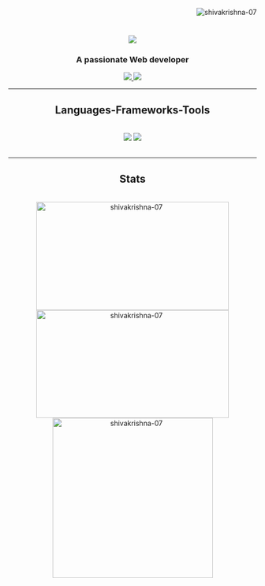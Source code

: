 <p align="right"> <img src="https://komarev.com/ghpvc/?username=shivakrishna-07&label=Profile%20views&color=0e75b6&style=flat" alt="shivakrishna-07" /> </p>
<h1 align="center">
    <img src="https://readme-typing-svg.herokuapp.com/?font=Righteous&size=35&center=true&vCenter=true&width=500&height=70&color=blue&duration=3000&lines=Hi+There!+👋;+Myself++Shiva+Krishna!;" />
</h1>

<h3 align="center">A passionate Web developer</h3>

<div align="center"> 
  <a href="https://www.linkedin.com/in/shivaaa07/" target="_blank">
    <img src="https://img.shields.io/badge/LinkedIn-0077B5?style=for-the-badge&logo=linkedin&logoColor=white" target="_blank" />
  </a>
  <a href="https://shivakrishna-07.github.io/Portfolio/" target="_blank">
     <img src="https://img.shields.io/badge/Portfolio-FF5722?style=for-the-badge&logo=todoist&logoColor=white" target="_blank" /> 
  </a>
</div>

 <hr/>
 
<h2 align="center"> Languages-Frameworks-Tools </h2>
<br/>
<div align="center">
    <img src="https://skillicons.dev/icons?i=cpp,react,mui,html,css,vscode,github,tailwind,git,bootstrap" />
    <img src="https://skillicons.dev/icons?i=firebase,nodejs,python,javascript,typescript,express,mongodb,c,java,nextjs,mysql,redux" /><br>
</div>

<br/>
<hr/>

<h2 align="center"> Stats </h2>
<br>
<div align=center>
<img width=390 height=220 src="https://github-readme-streak-stats.herokuapp.com/?user=shivakrishna-07&theme=react&border_radius=10" alt="shivakrishna-07" />
<img width=390 height=219 src="https://github-readme-stats.vercel.app/api?username=shivakrishna-07&show_icons=true&theme=react&rank_icon=github&border_radius=10" alt="shivakrishna-07" />
<br/>
<img width=325 align="center" src="https://github-readme-stats.vercel.app/api/top-langs?username=shivakrishna-07&show_icons=true&locale=en&layout=compact&theme=react&border_radius=10&size_weight=0.5&count_weight=0.5&exclude_repo=github-readme-stats" alt="shivakrishna-07" />
</div>

